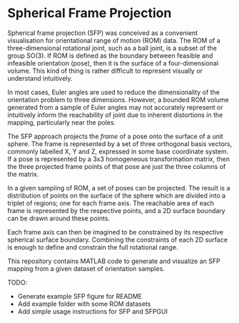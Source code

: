 # Spherical Frame Projection

Spherical frame projection (SFP) was conceived as a convenient
visualisation for orientational range of motion (ROM) data. The ROM
of a three-dimensional rotational joint, such as a ball joint, is
a subset of the group SO(3). If ROM is defined as the boundary between
feasible and infeasible orientation (pose), then it is the surface of a 
four-dimensional volume. This kind of thing is rather difficult to
represent visually or understand intuitively.

In most cases, Euler angles are used to reduce the dimensionality of the
orientation problem to three dimensions. However, a bounded ROM volume
generated from a sample of Euler angles may not accurately represent
or intuitively inform the reachability of joint due to inherent distortions
in the mapping, particularly near the poles.

The SFP approach projects the _frame_ of a pose onto the surface of a
unit sphere. The frame is represented by a set of three orthogonal basis
vectors, commonly labelled X, Y and Z, expressed in some base coordinate
system. If a pose is represented by a 3x3 homogeneous transformation
matrix, then the three projected frame points of that pose are just the
three columns of the matrix.

In a given sampling of ROM, a set of poses can be projected.
The result is a distribution of points on the surface of the sphere
which are divided into a triplet of regions; one for each frame axis.
The reachable area of each frame is represented by the respective points,
and a 2D surface boundary can be drawn around these points.

Each frame axis can then be imagined to be constrained by its respective
spherical surface boundary. Combining the constraints of each 2D surface
is enough to define and constrain the full rotational range.

This repository contains MATLAB code to generate and visualize an SFP
mapping from a given dataset of orientation samples.


TODO:
- Generate example SFP figure for README
- Add example folder with some ROM datasets
- Add simple usage instructions for SFP and SFPGUI

